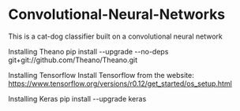 # Convolutional-Neural-Networks

This is a cat-dog classifier built on a convolutional neural network

Installing Theano
pip install --upgrade --no-deps git+git://github.com/Theano/Theano.git

Installing Tensorflow
Install Tensorflow from the website: https://www.tensorflow.org/versions/r0.12/get_started/os_setup.html

Installing Keras
pip install --upgrade keras
